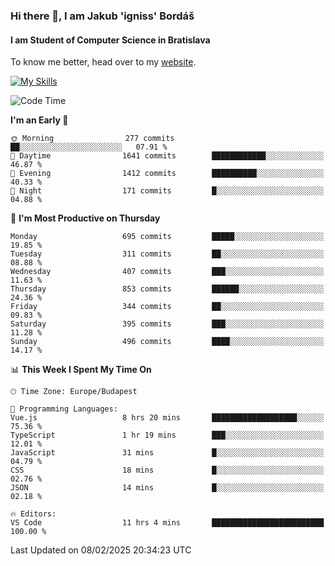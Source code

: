 ### Hi there 👋, I am Jakub 'igniss' Bordáš

#### I am Student of Computer Science in Bratislava
To know me better, head over to my [website](https://bordas.sk).

[![My Skills](https://skillicons.dev/icons?i=js,typescript,html,css,figma,svelte,vue,next,postgresql,nest,express,nodejs)](https://bordas.sk)


<!--START_SECTION:waka-->
![Code Time](http://img.shields.io/badge/Code%20Time-1%2C678%20hrs%2018%20mins-blue)

**I'm an Early 🐤** 

```text
🌞 Morning                277 commits         ██░░░░░░░░░░░░░░░░░░░░░░░   07.91 % 
🌆 Daytime                1641 commits        ████████████░░░░░░░░░░░░░   46.87 % 
🌃 Evening                1412 commits        ██████████░░░░░░░░░░░░░░░   40.33 % 
🌙 Night                  171 commits         █░░░░░░░░░░░░░░░░░░░░░░░░   04.88 % 
```
📅 **I'm Most Productive on Thursday** 

```text
Monday                   695 commits         █████░░░░░░░░░░░░░░░░░░░░   19.85 % 
Tuesday                  311 commits         ██░░░░░░░░░░░░░░░░░░░░░░░   08.88 % 
Wednesday                407 commits         ███░░░░░░░░░░░░░░░░░░░░░░   11.63 % 
Thursday                 853 commits         ██████░░░░░░░░░░░░░░░░░░░   24.36 % 
Friday                   344 commits         ██░░░░░░░░░░░░░░░░░░░░░░░   09.83 % 
Saturday                 395 commits         ███░░░░░░░░░░░░░░░░░░░░░░   11.28 % 
Sunday                   496 commits         ████░░░░░░░░░░░░░░░░░░░░░   14.17 % 
```


📊 **This Week I Spent My Time On** 

```text
🕑︎ Time Zone: Europe/Budapest

💬 Programming Languages: 
Vue.js                   8 hrs 20 mins       ███████████████████░░░░░░   75.36 % 
TypeScript               1 hr 19 mins        ███░░░░░░░░░░░░░░░░░░░░░░   12.01 % 
JavaScript               31 mins             █░░░░░░░░░░░░░░░░░░░░░░░░   04.79 % 
CSS                      18 mins             █░░░░░░░░░░░░░░░░░░░░░░░░   02.76 % 
JSON                     14 mins             █░░░░░░░░░░░░░░░░░░░░░░░░   02.18 % 

🔥 Editors: 
VS Code                  11 hrs 4 mins       █████████████████████████   100.00 % 
```


 Last Updated on 08/02/2025 20:34:23 UTC
<!--END_SECTION:waka-->
